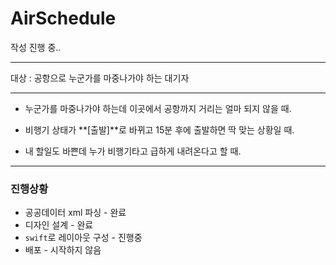 #  AirSchedule

작성 진행 중..

---

대상 : 공항으로 누군가를 마중나가야 하는 대기자

---

* 누군가를 마중나가야 하는데 이곳에서 공항까지 거리는 얼마 되지 않을 때.

* 비행기 상태가 **[출발]**로 바뀌고 15분 후에 출발하면 딱 맞는 상황일 때.

* 내 할일도 바쁜데 누가 비행기타고 급하게 내려온다고 할 때.

---

### 진행상황

* 공공데이터 xml 파싱 - 완료
* 디자인 설계 - 완료
* `swift`로 레이아웃 구성 - 진행중
* 배포 - 시작하지 않음
